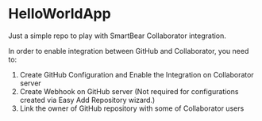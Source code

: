 # HelloWorldApp
Just a simple repo to play with SmartBear Collaborator integration.

In order to enable integration between GitHub and Collaborator, you need to:
1. Create GitHub Configuration and Enable the Integration on Collaborator server
2. Create Webhook on GitHub server (Not required for configurations created via Easy Add Repository wizard.)
3. Link the owner of GitHub repository with some of Collaborator users
